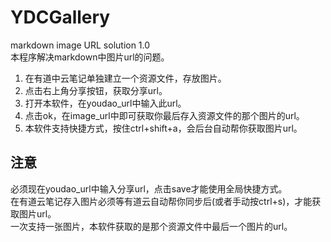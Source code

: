 # YDCGallery
markdown image URL solution 1.0     
本程序解决markdown中图片url的问题。
1. 在有道中云笔记单独建立一个资源文件，存放图片。
2. 点击右上角分享按钮，获取分享url。
3. 打开本软件，在youdao_url中输入此url。
4. 点击ok，在image_url中即可获取你最后存入资源文件的那个图片的url。
5. 本软件支持快捷方式，按住ctrl+shift+a，会后台自动帮你获取图片url。    
## 注意
必须现在youdao_url中输入分享url，点击save才能使用全局快捷方式。     
在有道云笔记存入图片必须等有道云自动帮你同步后(或者手动按ctrl+s)，才能获取图片url。      
一次支持一张图片，本软件获取的是那个资源文件中最后一个图片的url。 
